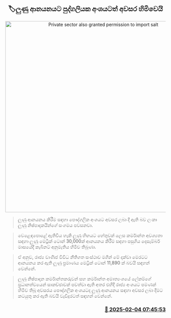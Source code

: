 <p align='center'><b><h2 align='center' title='Private sector also granted permission to import salt'>🏷ලුණු ආනයනයට පුද්ගලියක අංශයටත් අවසර හිමිවෙයි</h2></b></p>
<p align='center'><img src='https://helakuru.sgp1.cdn.digitaloceanspaces.com/esana/images/lib/solt-tt.jpg' width='600' alt='Private sector also granted permission to import salt'></p>

> ලුණු ආනයනය කිරීම සඳහා පෞද්ගලික අංශයට අවසර ලබා දී ඇති බව ලංකා ලුණු නිෂ්පාදකයින්ගේ සංගමය පවසනවා.

> වෙළෙඳපොළේ ඇතිවිය හැකි ලුණු හිඟයට හේතුවක් ලෙස කර්මාන්ත අවශ්‍යතා සඳහා ලුණු මෙට්‍රික් ටොන් 30,000ක් ආනයනය කිරීම සඳහා පසුගිය දෙසැම්බර් මාසයේදී කැබිනට් අනුමැතිය හිමිව තිබුණා.

> ඒ අනුව, රාජ්‍ය වාණිජ විවිධ නීතිගත සංස්ථාව මගින් මේ දක්වා මෙරටට ආනයනය කර ඇති ලුණු ප්‍රමාණය මෙට්‍රික් ටොන් 11,890 ක් බවයි සඳහන් වෙන්නේ.

> ලුණු නිෂ්පාදන කර්මාන්තකරුවන් සහ කර්මාන්ත අමාත්‍යංශයේ ලේකම්ගේ ප්‍රධානත්වයෙන් සාකච්ඡාවක් පවත්වා ඇති අතර එහිදී රාජ්‍ය අංශයට පමණක් හිමිව තිබූ අවසරය පෞද්ගලික අංශයටද ලුණු ආනයනය සඳහා අවසර ලබා දීමට කටයුතු කර ඇති බවයි වැඩිදුරටත් සඳහන් වෙන්නේ.



<h3 align='right'><a href='https://www.helakuru.lk/esana/p/107148/'>📅 2025-02-04 07:45:53</a></h3>
